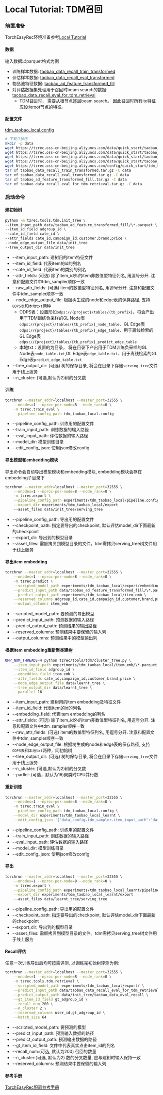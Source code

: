 # Local Tutorial: TDM召回

### 前置准备

TorchEasyRec环境准备参考[Local Tutorial](./local_tutorial.md)

#### 数据

输入数据以parquet格式为例

- 训练样本数据: [taobao_data_recall_train_transformed](https://tzrec.oss-cn-beijing.aliyuncs.com/data/quick_start/taobao_data_recall_train_transformed.tar.gz)
- 评估样本数据: [taobao_data_recall_eval_transformed](https://tzrec.oss-cn-beijing.aliyuncs.com/data/quick_start/taobao_data_recall_eval_transformed.tar.gz)
- 物品池特征数据: [taobao_ad_feature_transformed_fill](https://tzrec.oss-cn-beijing.aliyuncs.com/data/quick_start/taobao_ad_feature_transformed_fill.tar.gz)
- 对评估数据集处理用于召回时beam search的数据: [taobao_data_recall_eval_for_tdm_retrieval](https://tzrec.oss-cn-beijing.aliyuncs.com/data/quick_start/taobao_data_recall_eval_for_tdm_retrieval.tar.gz)
  - TDM召回时， 需要从根节点逐层beam search。 因此召回时所有ite特征应设为root节点的特征。

#### 配置文件

[tdm_taobao_local.config](https://tzrec.oss-cn-beijing.aliyuncs.com/config/quick_start/tdm_taobao_local.config)

```bash
# 下载并解压
mkdir -p data
wget https://tzrec.oss-cn-beijing.aliyuncs.com/data/quick_start/taobao_data_recall_train_transformed.tar.gz
wget https://tzrec.oss-cn-beijing.aliyuncs.com/data/quick_start/taobao_data_recall_eval_transformed.tar.gz
wget https://tzrec.oss-cn-beijing.aliyuncs.com/data/quick_start/taobao_ad_feature_transformed_fill.tar.gz
wget https://tzrec.oss-cn-beijing.aliyuncs.com/data/quick_start/taobao_data_recall_eval_for_tdm_retrieval.tar.gz
wget https://tzrec.oss-cn-beijing.aliyuncs.com/config/quick_start/tdm_taobao_local.config
tar xf taobao_data_recall_train_transformed.tar.gz -C data
tar xf taobao_data_recall_eval_transformed.tar.gz -C data
tar xf taobao_ad_feature_transformed_fill.tar.gz -C data
tar xf taobao_data_recall_eval_for_tdm_retrieval.tar.gz -C data
```

### 启动命令

#### 建初始树

```bash
python -m tzrec.tools.tdm.init_tree \
--item_input_path data/taobao_ad_feature_transformed_fill/\*.parquet \
--item_id_field adgroup_id \
--cate_id_field cate_id \
--attr_fields cate_id,campaign_id,customer,brand,price \
--node_edge_output_file data/init_tree
--tree_output_dir data/init_tree
```

- --item_input_path: 建树用的item特征文件
- --item_id_field: 代表item的id的列名
- --cate_id_field: 代表item的类别的列名
- --attr_fields: (可选) 除了item_id外的item非数值型特征列名, 用逗号分开. 注意和配置文件中tdm_sampler顺序一致
- --raw_attr_fields: (可选) item的数值型特征列名, 用逗号分开. 注意和配置文件中tdm_sampler顺序一致
- --node_edge_output_file: 根据树生成的node和edge表的保存路径, 支持`ODPS表`和`本地txt`两种
  - ODPS表：设置形如`odps://{project}/tables/{tb_prefix}`，将会产出用于TDM训练负采样的GL Node表`odps://{project}/tables/{tb_prefix}_node_table`、GL Edge表`odps://{project}/tables/{tb_prefix}_edge_table`、用于离线检索的GL Edge表`odps://{project}/tables/{tb_prefix}_predict_edge_table`
  - 本地txt：设置的为目录， 将在目录下产出用于TDM训练负采样的GL Node表`node_table.txt`,GL Edge表`edge_table.txt`、用于离线检索的GL Edge表`predict_edge_table.txt`
- --tree_output_dir: (可选) 树的保存目录, 将会在目录下存储`serving_tree`文件用于线上服务
- --n_cluster: (可选,默认为2)树的分叉数

#### 训练

```bash
torchrun --master_addr=localhost --master_port=32555 \
    --nnodes=1 --nproc-per-node=8 --node_rank=0 \
    -m tzrec.train_eval \
    --pipeline_config_path tdm_taobao_local.config
```

- --pipeline_config_path: 训练用的配置文件
- --train_input_path: 训练数据的输入路径
- --eval_input_path: 评估数据的输入路径
- --model_dir: 模型训练目录
- --edit_config_json: 使用json修改config

#### 导出模型和embedding模块

导出命令会自动导出模型模块和embedding模块, embedding模块会存在embedding子目录下

```bash
torchrun --master_addr=localhost --master_port=32555 \
    --nnodes=1 --nproc-per-node=8 --node_rank=0 \
    -m tzrec.export \
    --pipeline_config_path experiments/tdm_taobao_local/pipeline.config \
    --export_dir experiments/tdm_taobao_local/export
    --asset_files data/init_tree/serving_tree
```

- --pipeline_config_path: 导出用的配置文件
- --checkpoint_path: 指定要导出的checkpoint, 默认评估model_dir下面最新的checkpoint
- --export_dir: 导出到的模型目录
- --asset_files: 需额拷贝到模型目录的文件。tdm需拷贝serving_tree树文件用于线上服务

#### 导出item embedding

```bash
torchrun --master_addr=localhost --master_port=32555 \
    --nnodes=1 --nproc-per-node=8 --node_rank=0 \
    -m tzrec.predict \
    --scripted_model_path experiments/tdm_taobao_local/export/embedding \
    --predict_input_path data/taobao_ad_feature_transformed_fill/\*.parquet \
    --predict_output_path experiments/tdm_taobao_local/item_emb \
    --reserved_columns adgroup_id,cate_id,campaign_id,customer,brand,price \
    --output_columns item_emb
```

- --scripted_model_path: 要预测的导出模型
- --predict_input_path: 预测数据的输入路径
- --predict_output_path: 预测结果的输出路径
- --reserved_columns: 预测结果中要保留的输入列
- --output_columns: 预测结果中的模型输出列

#### 根据item embedding重新聚类建树

```bash
OMP_NUM_THREADS=4 python tzrec/tools/tdm/cluster_tree.py \
    --item_input_path experiments/tdm_taobao_local/item_emb/\*.parquet \
    --item_id_field adgroup_id \
    --embedding_field item_emb \
    --attr_fields cate_id,campaign_id,customer,brand,price \
    --node_edge_output_file data/learnt_tree \
    --tree_output_dir data/learnt_tree \
    --parallel 16
```

- --item_input_path: 建树用的item embedding及特征文件
- --item_id_field: 代表item的id的列名
- --embedding_field: 代表item embedding的列名
- --attr_fields: (可选) 除了item_id外的item非数值型特征列名, 用逗号分开. 注意和配置文件中tdm_sampler顺序一致
- --raw_attr_fields: (可选) item的数值型特征列名, 用逗号分开. 注意和配置文件中tdm_sampler顺序一致
- --node_edge_output_file: 根据树生成的node和edge表的保存路径, 支持`ODPS表`和`本地txt`两种，同初始树
- --tree_output_dir: (可选) 树的保存目录, 将会在目录下存储`serving_tree`文件用于线上服务
- --n_cluster: (可选,默认为2)树的分叉数
- --parllel: (可选，默认为16)聚类时CPU并行数

#### 重新训练

```bash
torchrun --master_addr=localhost --master_port=32555 \
    --nnodes=1 --nproc-per-node=8 --node_rank=0 \
    -m tzrec.train_eval \
    --pipeline_config_path tdm_taobao_local.config \
    --model_dir experiments/tdm_taobao_local_learnt \
    --edit_config_json '{"data_config.tdm_sampler.item_input_path":"data/learnt_tree/node_table.txt", "data_config.tdm_sampler.edge_input_path":"data/learnt_tree/edge_table.txt", "data_config.tdm_sampler.predict_edge_input_path":"data/learnt_tree/predict_edge_table.txt"}'
```

- --pipeline_config_path: 训练用的配置文件
- --train_input_path: 训练数据的输入路径
- --eval_input_path: 评估数据的输入路径
- --model_dir: 模型训练目录
- --edit_config_json: 使用json修改config

#### 导出

```bash
torchrun --master_addr=localhost --master_port=32555 \
    --nnodes=1 --nproc-per-node=8 --node_rank=0 \
    -m tzrec.export \
    --pipeline_config_path experiments/tdm_taobao_local_learnt/pipeline.config \
    --export_dir experiments/tdm_taobao_local_learnt/export
    --asset_files data/learnt_tree/serving_tree
```

- --pipeline_config_path: 导出用的配置文件
- --checkpoint_path: 指定要导出的checkpoint, 默认评估model_dir下面最新的checkpoint
- --export_dir: 导出到的模型目录
- --asset_files: 需额拷贝到模型目录的文件。tdm需拷贝serving_tree树文件用于线上服务

#### Recall评估

任意一次训练导出后均可按需评测, 以训练完初始树评测为例:

```bash
torchrun --master_addr=localhost --master_port=32555 \
    --nnodes=1 --nproc-per-node=8 --node_rank=0 \
    -m tzrec.tools.tdm.retrieval \
    --scripted_model_path experiments/tdm_taobao_local/export/ \
    --predict_input_path data/taobao_data_recall_eval_for_tdm_retrieval/\*.parquet \
    --predict_output_path data/init_tree/taobao_data_eval_recall \
    --gt_item_id_field gt_adgroup_id \
    --recall_num 200 \
    --n_cluster 2 \
    --reserved_columns user_id,gt_adgroup_id \
    --batch_size 64
```

- --scripted_model_path: 要预测的模型
- --predict_input_path: 预测输入数据的路径
- --predict_output_path: 预测输出数据的路径
- --gt_item_id_field: 文件中代表真实点击item_id的列名
- --recall_num:(可选, 默认为200) 召回的数量
- --n_cluster:(可选, 默认为2) 数的分叉数量, 应与建树时输入保持一致
- --reserved_columns: 预测结果中要保留的输入列

#### 参考手册

[TorchEasyRec配置参考手册](../reference.md)
